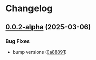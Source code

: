 # Changelog

## [0.0.2-alpha](https://github.com/ExpediaGroup/expediagroup-java-sdk/compare/expediagroup-sdk-rest-v0.0.1-alpha...expediagroup-sdk-rest-v0.0.2-alpha) (2025-03-06)


### Bug Fixes

* bump versions ([0a88891](https://github.com/ExpediaGroup/expediagroup-java-sdk/commit/0a8889146abf8ae969ff951fad2185d00220d26e))

